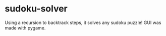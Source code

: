 # sudoku-solver
Using a recursion to backtrack steps, it solves any sudoku puzzle! GUI was made with pygame.
